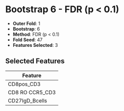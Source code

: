 # Bootstrap 6 - FDR (p < 0.1)

- **Outer Fold**: 1
- **Bootstrap**: 6
- **Method**: FDR (p < 0.1)
- **Fold Seed**: 47
- **Features Selected**: 3

## Selected Features

| Feature |
|---------|
| CD8pos_CD3 |
| CD8 RO CCR5_CD3 |
| CD27IgD_Bcells |
